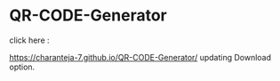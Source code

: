 # QR-CODE-Generator
click here : 

https://charanteja-7.github.io/QR-CODE-Generator/
updating Download option.
